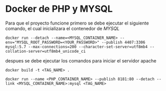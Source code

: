 # Docker de PHP y MYSQL

Para que el proyecto funcione primero se debe ejecutar el siguiente comando, el cual inicializara el contenedor de *MYSQL*

```docker run --detach --name=<MYSQL_CONTAINER_NAME> --env="MYSQL_ROOT_PASSWORD=<YOUR_PASSWORD>" --publish 4407:3306 mysql:5.7 --max-connections=200 --character-set-server=utf8mb4 --collation-server=utf8mb4_unicode_ci```

despues se debe ejecutar los comandos para iniciar el servidor apache

``docker build -t <TAG_NAME> .``

``docker run --name <PHP_CONTAINER_NAME> --publish 8181:80 --detach --link <MYSQL_CONTAINER_NAME>:mysql <TAG_NAME>``
